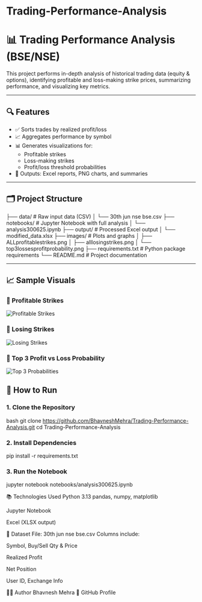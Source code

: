 # Trading-Performance-Analysis

# 📊 Trading Performance Analysis (BSE/NSE)

This project performs in-depth analysis of historical trading data (equity & options), identifying profitable and loss-making strike prices, summarizing performance, and visualizing key metrics.

---

## 🔍 Features

- ✅ Sorts trades by realized profit/loss
- 📈 Aggregates performance by symbol
- 📊 Generates visualizations for:
  - Profitable strikes
  - Loss-making strikes
  - Profit/loss threshold probabilities
- 📁 Outputs: Excel reports, PNG charts, and summaries

---

## 🗂 Project Structure

├── data/ # Raw input data (CSV)
│ └── 30th jun nse bse.csv
├── notebooks/ # Jupyter Notebook with full analysis
│ └── analysis300625.ipynb
├── output/ # Processed Excel output
│ └── modified_data.xlsx
├── images/ # Plots and graphs
│ ├── ALLprofitablestrikes.png
│ ├── alllosingstrikes.png
│ └── top3lossesprofitprobability.png
├── requirements.txt # Python package requirements
└── README.md # Project documentation


---

## 📈 Sample Visuals

### 🔼 Profitable Strikes
![Profitable Strikes](main/ALLprofitablestrikes.png)

### 🔽 Losing Strikes
![Losing Strikes](main/alllosingstrikes.png)

### 🎯 Top 3 Profit vs Loss Probability
![Top 3 Probabilities](main/top3lossesprofitprobability.png)


## 🧪 How to Run

### 1. Clone the Repository
bash
git clone https://github.com/BhavneshMehra/Trading-Performance-Analysis.git
cd Trading-Performance-Analysis

### 2. Install Dependencies
pip install -r requirements.txt

### 3. Run the Notebook
jupyter notebook notebooks/analysis300625.ipynb

📚 Technologies Used
Python 3.13
pandas, numpy, matplotlib

Jupyter Notebook

Excel (XLSX output)

📁 Dataset
File: 30th jun nse bse.csv
Columns include:

Symbol, Buy/Sell Qty & Price

Realized Profit

Net Position

User ID, Exchange Info

👨‍💻 Author
Bhavnesh Mehra
🔗 GitHub Profile
